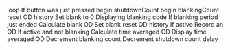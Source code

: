 loop
  If button was just pressed
    begin shutdownCount
    begin blankingCount
    reset OD history
    Set blank to 0
    Displaying blanking code
  If blanking period just ended
    Calculate blank OD
    Set blank
    reset OD history
  If active
    Record an OD
  If active and not blanking
    Calculate time averaged OD
    Display time averaged OD
  Decrement blanking count
  Decrement shutdown count
  delay